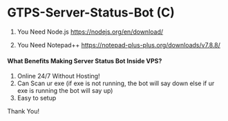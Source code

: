 # GTPS-Server-Status-Bot (C)
1. You Need Node.js https://nodejs.org/en/download/

2. You Need Notepad++ https://notepad-plus-plus.org/downloads/v7.8.8/

#### What Benefits Making Server Status Bot Inside VPS?
 1. Online 24/7 Without Hosting!
 2. Can Scan ur exe (if exe is not running, the bot will say down else if ur exe is running the bot will say up)
 3. Easy to setup

Thank You!
